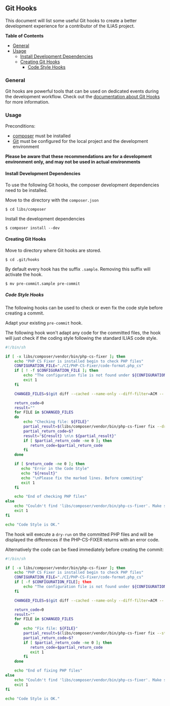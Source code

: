 ##  Git Hooks

This document will list some useful Git hooks to create a better development
experience for a contributor of the ILIAS project.

**Table of Contents**
* [General](#general)
* [Usage](#usage)
  * [Install Development Dependencies](#install-development-dependencies)
  * [Creating Git Hooks](#creating-git-hooks)
    * [Code Style Hooks](#code-style-hooks)

### General

Git hooks are powerful tools that can be used on dedicated events during the
development workflow.
Check out the [documentation about Git Hooks](https://git-scm.com/docs/githooks)
for more information.

### Usage

Preconditions:
* [composer](https://getcomposer.org/) must be installed
* [Git](https://git-scm.com/) must be configured for the local project and
  the development environment

__Please be aware that these recommendations are for a development environment
only, and may not be used in actual environments__

#### Install Development Dependencies

To use the following Git hooks, the composer development dependencies need to
be installed.

Move to the directory with the `composer.json`

```
$ cd libs/composer
```

Install the development dependencies

```
$ composer install --dev
```

#### Creating Git Hooks

Move to directory where Git hooks are stored.

```
$ cd .git/hooks
```

By default every hook has the suffix `.sample`.
Removing this suffix will activate the hook.

```
$ mv pre-commit.sample pre-commit
```

##### Code Style Hooks

The following hooks can be used to check or even fix the code style
before creating a commit.

Adapt your existing `pre-commit` hook.

The following hook won't adapt any code for the committed files,
the hook will just check if the coding style following the standard ILIAS code
style.

```bash
#!/bin/sh

if [ -x libs/composer/vendor/bin/php-cs-fixer ]; then
    echo "PHP CS Fixer is installed begin to check PHP files"
    CONFIGURATION_FILE="./CI/PHP-CS-Fixer/code-format.php_cs"
    if [ ! -f $CONFIGURATION_FILE ]; then
        echo "The configuration file is not found under ${CONFIGURATION_FILE}"
        exit 1
    fi

    CHANGED_FILES=$(git diff --cached --name-only --diff-filter=ACM -- '*.php')

    return_code=0
    result=""
    for FILE in $CHANGED_FILES
    do
        echo "Checking file: ${FILE}"
        partial_result=$(libs/composer/vendor/bin/php-cs-fixer fix --dry-run --stop-on-violation --using-cache=no --config=$CONFIGURATION_FILE --diff $FILE)
        partial_return_code=$?
        result="${result} \n\n ${partial_result}"
        if [ $partial_return_code -ne 0 ]; then
           return_code=$partial_return_code
        fi
    done

    if [ $return_code -ne 0 ]; then
       echo "Error in the Code Style"
       echo "${result}"
       echo "\nPlease fix the marked lines. Before commiting"
       exit 1
    fi

    echo "End of checking PHP files"
else
    echo "Couldn't find 'libs/composer/vendor/bin/php-cs-fixer'. Make sure it is installed, for more information check the local '/docs/coding-style.md'"
    exit 1
fi

echo "Code Style is OK."
```

The hook will execute a `dry-run` on the committed PHP files and will be
displayed the differences if the PHP-CS-FIXER returns with an error code.

Alternatively the code can be fixed immediately before creating the commit:

```bash
#!/bin/sh

if [ -x libs/composer/vendor/bin/php-cs-fixer ]; then
    echo "PHP CS Fixer is installed begin to check PHP files"
    CONFIGURATION_FILE="./CI/PHP-CS-Fixer/code-format.php_cs"
    if [ -f $CONFIGURATION_FILE]; then
        echo "The configuration file is not found under ${CONFIGURATION_FILE}"
    fi

    CHANGED_FILES=$(git diff --cached --name-only --diff-filter=ACM -- '*.php')

    return_code=0
    result=""
    for FILE in $CHANGED_FILES
    do
        echo "Fix file: ${FILE}"
        partial_result=$(libs/composer/vendor/bin/php-cs-fixer fix --stop-on-violation --using-cache=no --diff --config=$CONFIGURATION_FILE $FILE)
        partial_return_code=$?
        if [ $partial_return_code -ne 0 ]; then
           return_code=$partial_return_code
           exit 1
        fi
    done

    echo "End of fixing PHP files"
else
    echo "Couldn't find 'libs/composer/vendor/bin/php-cs-fixer'. Make sure it is installed, for more information check the local '/docs/coding-style.md'"
    exit 1
fi

echo "Code Style is OK."
```
